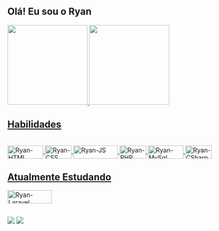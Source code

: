 ## Olá! Eu sou o Ryan

<div>
  <a href="https://github.com/Ryan-Menezes">
  <img height="180em" src="https://github-readme-stats.vercel.app/api?username=ryan-menezes&show_icons=true&theme=dark&include_all_commits=true&count_private=true"/>
  <img height="180em" src="https://github-readme-stats.vercel.app/api/top-langs/?username=ryan-menezes&layout=compact&langs_count=7&theme=dark"/>
</div>
  
## Habilidades
  
<div style="display: inline_block"><br>
  <img align="center" alt="Ryan-HTML" height="30" width="80" src="https://img.shields.io/badge/HTML5-E34F26?style=for-the-badge&logo=html5&logoColor=white">
  <img align="center" alt="Ryan-CSS" height="30" width="60" src="https://img.shields.io/badge/CSS3-1572B6?style=for-the-badge&logo=css3&logoColor=white">
  <img align="center" alt="Ryan-JS" height="30" width="100" src="https://img.shields.io/badge/JavaScript-F7DF1E?style=for-the-badge&logo=javascript&logoColor=black">
  <img align="center" alt="Ryan-PHP" height="30" width="60" src="https://img.shields.io/badge/PHP-777BB4?style=for-the-badge&logo=php&logoColor=white">
  <img align="center" alt="Ryan-MySql" height="30" width="80" src="https://img.shields.io/badge/MySQL-00000F?style=for-the-badge&logo=mysql&logoColor=white">
  <img align="center" alt="Ryan-CSharp" height="30" width="60" src="https://img.shields.io/badge/C%23-239120?style=for-the-badge&logo=c-sharp&logoColor=white">
</div>
  
## Atualmente Estudando
  
<img align="center" alt="Ryan-Laravel" height="30" width="100" src="https://img.shields.io/badge/Laravel-FF2D20?style=for-the-badge&logo=laravel&logoColor=white">
  
##
  
<div> 
  <a href="mailto:menezesryan1010@gmail.com"><img src="https://img.shields.io/badge/-Gmail-%23333?style=for-the-badge&logo=gmail&logoColor=white" target="_blank"></a>
  <a href="https://www.linkedin.com/in/ryan-menezes-845080201/" target="_blank"><img src="https://img.shields.io/badge/-LinkedIn-%230077B5?style=for-the-badge&logo=linkedin&logoColor=white" target="_blank"></a> 
</div>
